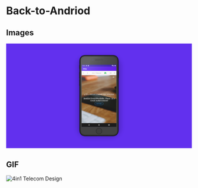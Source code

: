 # Back-to-Andriod


## Images

![4in1 Telecom Design](/images/Teleco-01.png)



## GIF
![4in1 Telecom Design](/images/Teleco.gif)
